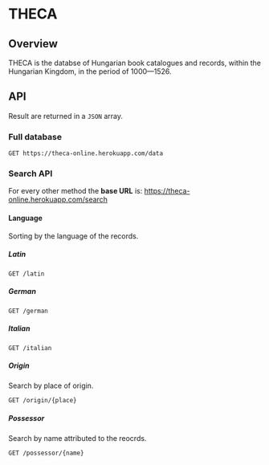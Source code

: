 # THECA

## Overview

THECA is the databse of Hungarian book catalogues and records, within the Hungarian Kingdom, in the period of 1000&mdash;1526.

## API

Result are returned in a `JSON` array.


### Full database

    GET https://theca-online.herokuapp.com/data

### Search API

For every other method the **base URL** is: https://theca-online.herokuapp.com/search

#### Language 

Sorting by the language of the records.

##### Latin

`GET /latin`

##### German

`GET /german`


##### Italian

`GET /italian`

##### Origin

Search by place of origin.

`GET /origin/{place}`

##### Possessor

Search by name attributed to the reocrds.

`GET /possessor/{name}`
